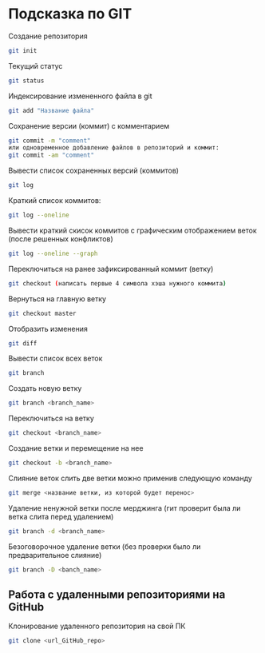 # Подсказка по GIT

Создание репозитория
```sh
git init 
```
Текущий статус
```sh
git status
```
Индексирование измененного файла в git
```sh
git add "Название файла"
```
Сохранение версии (коммит) с комментарием
```sh 
git commit -m "comment"
или одновременное добавление файлов в репозиторий и коммит:
git commit -am "comment"
```
Вывести список сохраненных версий (коммитов)
```sh
git log 
``` 
Краткий список коммитов:
```sh
git log --oneline
```
Вывести краткий скисок коммитов с графическим отображением веток (после решенных конфликтов)
```sh
git log --oneline --graph
```

Переключиться на ранее зафиксированный коммит (ветку)
```sh
git checkout (написать первые 4 символа хэша нужного коммита)
```
Вернуться на главную ветку 
```sh 
git checkout master
```
Отобразить изменения
```sh
git diff 
```
Вывести список всех веток
```sh
git branch 
```
Создать новую ветку
```sh
git branch <branch_name>
```
Переключиться на ветку
```sh
git checkout <branch_name>
```
Создание ветки и перемещение на нее 
```sh
git checkout -b <branch_name>
```
Слияние веток
слить две ветки можно применив следующую команду
```sh 
git merge <название ветки, из которой будет перенос>
```
Удаление ненужной ветки после мерджинга (гит проверит была ли ветка слита перед удалением)
```sh
git branch -d <branch_name>
```
Безоговорочное удаление ветки (без проверки было ли предварительное слияние)
```sh
git branch -D <banch_name>
```

## Работа с удаленными репозиториями на GitHub

Клонирование удаленного репозитория на свой ПК
```sh
git clone <url_GitHub_repo>
```

